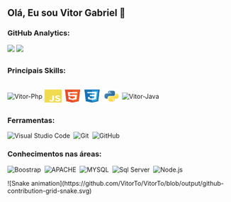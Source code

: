 ## Olá, Eu sou Vitor Gabriel 👋

### GitHub Analytics:

<p align="left">
  <img height="155em" src="https://github-readme-stats-eight-theta.vercel.app/api?username=VitorTo&show_icons=true&locale=br&theme=chartreuse-dark"/>
  <img height="145em"  src="https://github-readme-stats-eight-theta.vercel.app/api/top-langs/?username=VitorTo&title=lenguens&langs_count=8&theme=chartreuse-dark"/>
</p>

<!-- <p>
<img src="https://github-readme-stats.vercel.app/api/pin/?username=VitorTo&repo=CaioHenrique04/open-unifeob-zenhub&cache_seconds=86400&theme=aura" />
</p> -->
##
### Principais Skills:
<div style="display: inline_block"><br>
  <img align="center" alt="Vitor-Php" height="50" width="40" src = "https://cdn.jsdelivr.net/gh/devicons/devicon/icons/php/php-original.svg" />
  <img align="center" alt="Vitor-Js" height="30" width="40" src="https://raw.githubusercontent.com/devicons/devicon/master/icons/javascript/javascript-plain.svg">
  <img align="center" alt="Vitor-HTML" height="30" width="40" src="https://raw.githubusercontent.com/devicons/devicon/master/icons/html5/html5-original.svg">
  <img align="center" alt="Vitor-CSS" height="30" width="40" src="https://raw.githubusercontent.com/devicons/devicon/master/icons/css3/css3-original.svg">
  <img align="center" alt="Vitor-Python" height="30" width="40" src="https://raw.githubusercontent.com/devicons/devicon/master/icons/python/python-original.svg">
  <img align="center" alt="Vitor-Java" height="30" width="40" src = "https://cdn.jsdelivr.net/gh/devicons/devicon/icons/java/java-original-wordmark.svg" />
</div>

##
### Ferramentas:

![Visual Studio Code](https://img.shields.io/badge/-Visual%20Studio%20Code-05122A?style=for-the-badge&logo=visual-studio-code&logoColor=007ACC)&nbsp;
![Git](https://img.shields.io/badge/-Git-05122A?style=for-the-badge&logo=git)&nbsp;
![GitHub](https://img.shields.io/badge/-GitHub-05122A?style=for-the-badge&logo=github)&nbsp;

### Conhecimentos nas áreas:


![Boostrap](https://img.shields.io/badge/-boostrap-05122A?style=for-the-badge&logo=bootstrap)&nbsp;
![APACHE](https://img.shields.io/badge/-APACHE-05122A?style=for-the-badge&logo=apache)&nbsp;
![MYSQL](https://img.shields.io/badge/-MYSQL-05122A?style=for-the-badge&logo=MYSQL)&nbsp;
![Sql Server](https://img.shields.io/badge/-Sql%20Server-05122A?style=for-the-badge&logo=Sql)&nbsp;
![Node.js](https://img.shields.io/badge/-Node.js-05122A?style=for-the-badge&logo=node.js)&nbsp;

<div>
![Snake animation](https://github.com/VitorTo/VitorTo/blob/output/github-contribution-grid-snake.svg)
</div>

